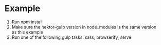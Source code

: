 # Example
1. Run npm install
2. Make sure the hektor-gulp version in node_modules is the same version as this example
3. Run one of the following gulp tasks: sass, browserify, serve